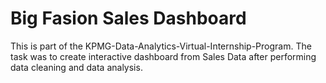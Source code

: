 # Big Fasion Sales Dashboard
This is part of the KPMG-Data-Analytics-Virtual-Internship-Program. The task was to create interactive dashboard from Sales Data after performing data cleaning and data analysis.
